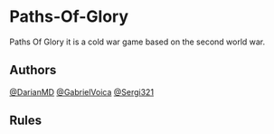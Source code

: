 # Paths-Of-Glory 
Paths Of Glory it is a cold war game based on the second world war.

## Authors
[@DarianMD](https://github.com/DarianMD)
[@GabrielVoica](https://github.com/GabrielVoica)
[@Sergi321](https://github.com/Sergi321)


## Rules
